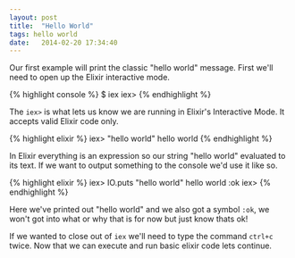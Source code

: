 ```yaml
---
layout: post
title:  "Hello World"
tags: hello world
date:   2014-02-20 17:34:40
---
```


Our first example will print the classic "hello world" message. First we'll need to open up the Elixir interactive mode. 

{% highlight console %}
$ iex
iex>
{% endhighlight %}

The `iex>` is what lets us know we are running in Elixir's Interactive Mode. It accepts valid Elixir code only. 

{% highlight elixir %}
iex> "hello world"
hello world
{% endhighlight %}

In Elixir everything is an expression so our string "hello world" evaluated to its text. If we want to output something to the console we'd use it like so.

{% highlight elixir %}
iex> IO.puts "hello world"
hello world
:ok
iex>
{% endhighlight %}

Here we've printed out "hello world" and we also got a symbol `:ok`, we won't got into what or why that is for now but just know thats ok! 

If we wanted to close out of `iex` we'll need to type the command `ctrl+c` twice. Now that we can execute and run basic elixir code lets continue.
